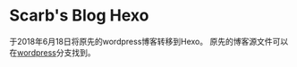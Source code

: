 # Scarb's Blog Hexo

于2018年6月18日将原先的wordpress博客转移到Hexo。
原先的博客源文件可以在[wordpress](https://github.com/HScarb/Blog/tree/wordpress)分支找到。
